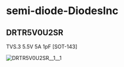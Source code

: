 # semi-diode-DiodesInc

## DRTR5V0U2SR
TVS.3 5.5V 5A 1pF [SOT-143]

![DRTR5V0U2SR__1__1](/preview/images/semi-diode-DiodesInc__DRTR5V0U2SR__1__1.png?raw=true) 

